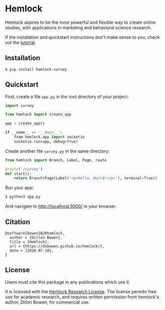 # Hemlock

Hemlock aspires to be the most powerful and flexible way to create online studies, with applications in marketing and behavioral science research.

If the installation and quickstart instructions don't make sense to you, check out the [tutorial](tutorial/intro.md).

## Installation

```
$ pip install hemlock-survey
```

## Quickstart

First, create a file `app.py` in the root directory of your project:

```python
import survey

from hemlock import create_app

app = create_app()

if __name__ == '__main__':
    from hemlock.app import socketio
    socketio.run(app, debug=True)
```

Create another file `survey.py` in the same directory:

```python
from hemlock import Branch, Label, Page, route

@route('/survey')
def start():
    return Branch(Page(Label('<p>Hello, World!</p>'), terminal=True))
```

Run your app:

```bash
$ python3 app.py
```

And navigate to <http://localhost:5000/> in your browser.

## Citation

```
@software{bowen2020hemlock,
  author = {Dillon Bowen},
  title = {Hemlock},
  url = {https://dsbowen.github.io/hemlock/},
  date = {2020-07-10},
}
```

## License

Users must cite this package in any publications which use it.

It is licensed with the [Hemlock Research License](https://github.com/dsbowen/hemlock/blob/master/LICENSE). The license permits free use for academic research, and requires written permission from hemlock's author, Dillon Bowen, for commercial use.